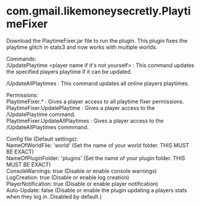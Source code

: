 
# com.gmail.likemoneysecretly.PlaytimeFixer        
Download the PlaytimeFixer.jar file to run the plugin. This plugin fixes the playtime glitch in stats3 and now works with multiple worlds.            
                               
Commands:                            
  /UpdatePlaytime <player name if it's not yourself> : This command updates the specified players playtime if it can be updated.   
  
  /UpdateAllPlaytimes : This command updates all online players playtimes.            
                                   
Permissions:                                                                                
  PlaytimeFixer.* : Gives a player access to all playtime fixer permissions.                                                          
  PlaytimeFixer.UpdatePlaytime : Gives a player access to the /UpdatePlaytime command.                                                    
  PlaytimeFixer.UpdateAllPlaytimes : Gives a player access to the /UpdateAllPlaytimes commmand.                                           
                                
Config file (Default settings):                                                          
 NameOfWorldFile: 'world'           (Set the name of your world folder. THIS MUST BE EXACT)                           
 NameOfPluginFolder: 'plugins'      (Set the name of your plugin folder. THIS MUST BE EXACT)                                   
 ConsoleWarnings: true              (Disable or enable console warnings)                            
 LogCreation: true                  (Disable or enable log creation)                                  
 PlayerNotification: true           (Disable or enable player notification)                                         
 Auto-Update: false                 (Disable or enable the plugin updating a players stats when they log in. Disabled by default.)                       
 
